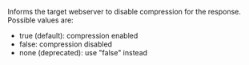 Informs the target webserver to disable compression for the response. Possible values are:

- true (default): compression enabled
- false: compression disabled
- none (deprecated): use "false" instead